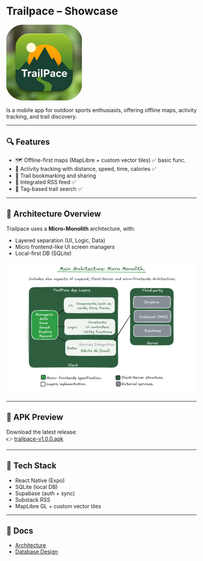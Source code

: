 # Trailpace – Showcase
<img src="./assets/trailPace-logo.png" alt="Trailpace Logo" width="200"/>

Is a mobile app for outdoor sports enthusiasts, offering offline maps, activity tracking, and trail discovery.

---

## 🔍 Features

- 🗺 Offline-first maps (MapLibre + custom vector tiles) ✅ basic func.
- 🏃 Activity tracking with distance, speed, time, calories ✅
- 🔖 Trail bookmarking and sharing
- 📰 Integrated RSS feed ✅
- 🎯 Tag-based trail search ✅

---

## 🧱 Architecture Overview

Trailpace uses a **Micro-Monolith** architecture, with:

- Layered separation (UI, Logic, Data)
- Micro frontend-like UI screen managers
- Local-first DB (SQLite)

![Architecture Diagram](./assets/app-architecture.png)

---

## 📱 APK Preview

Download the latest release:  
👉 [trailpace-v1.0.0.apk](https://github.com/luarakelly/trailpace-showcase/releases/latest)

---

## 🧠 Tech Stack

- React Native (Expo)
- SQLite (local DB)
- Supabase (auth + sync)
- Substack RSS
- MapLibre GL + custom vector tiles

---

## 📄 Docs

- [Architecture](./docs/ARCHITECTURE.md)
- [Database Design](./docs/DATABASE.md)
